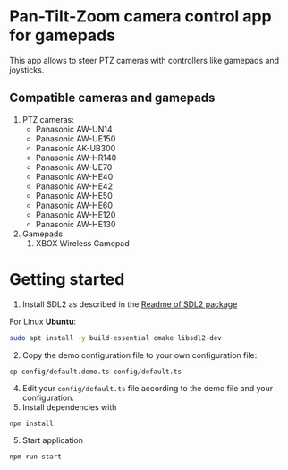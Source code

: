 # Pan-Tilt-Zoom camera control app for gamepads
This app allows to steer PTZ cameras with controllers like gamepads and joysticks.

## Compatible cameras and gamepads
1. PTZ cameras:
   - Panasonic AW-UN14
   - Panasonic AW-UE150
   - Panasonic AK-UB300
   - Panasonic AW-HR140
   - Panasonic AW-UE70
   - Panasonic AW-HE40
   - Panasonic AW-HE42
   - Panasonic AW-HE50
   - Panasonic AW-HE60
   - Panasonic AW-HE120
   - Panasonic AW-HE130
2. Gamepads
   1. XBOX Wireless Gamepad

# Getting started
1. Install SDL2 as described in the [Readme of SDL2 package](https://github.com/IBM/sdl2-gamecontroller)

For Linux **Ubuntu**:

```sh
sudo apt install -y build-essential cmake libsdl2-dev
```

2. Copy the demo configuration file to your own configuration file:
```
cp config/default.demo.ts config/default.ts
```  
4. Edit your `config/default.ts` file according to the demo file and your configuration.
5. Install dependencies with
```
npm install
```  
5. Start application
```
npm run start
```
